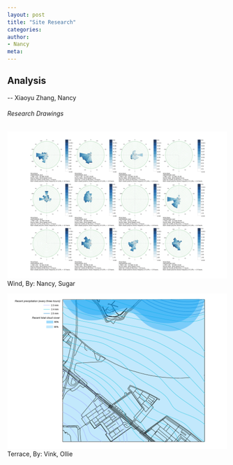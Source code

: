```yaml
---
layout: post
title: "Site Research"
categories:
author:
- Nancy
meta:
---
```




## Analysis
-- Xiaoyu Zhang, Nancy



###### Research Drawings
![1](https://github.com/Nancyuz/Nancy/blob/master/assets/modelfinal/site%20research%20(wind),%20Sugar%20and%20Nancy.png?raw=true)
Wind, By: Nancy, Sugar

![2](https://github.com/Nancyuz/Nancy/blob/master/assets/modelfinal/%E5%9C%B0%E5%BD%A2%E5%88%86%E6%9E%90.png?raw=true)
Terrace, By: Vink, Ollie
